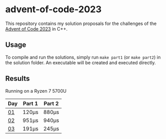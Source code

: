 # advent-of-code-2023
This repository contains my solution proposals for the challenges of the [Advent of Code 2023](https://adventofcode.com/2023) in C++.

## Usage
To compile and run the solutions, simply run `make part1` (or `make part2`) in the solution folder. An executable will be created and executed directly.

## Results
Running on a Ryzen 7 5700U

| Day | Part 1 | Part 2 |
| --- | ------ | ------ |
| [01](https://adventofcode.com/2023/day/1)  |  120µs |  880µs |
| [02](https://adventofcode.com/2023/day/2)  |  951µs |  940µs |
| [03](https://adventofcode.com/2023/day/3)  |  191µs |  245µs |